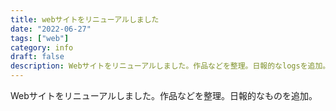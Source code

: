 ```yaml
---
title: webサイトをリニューアルしました
date: "2022-06-27"
tags: ["web"]
category: info
draft: false
description: Webサイトをリニューアルしました。作品などを整理。日報的なlogsを追加。
---
```


Webサイトをリニューアルしました。作品などを整理。日報的なものを追加。